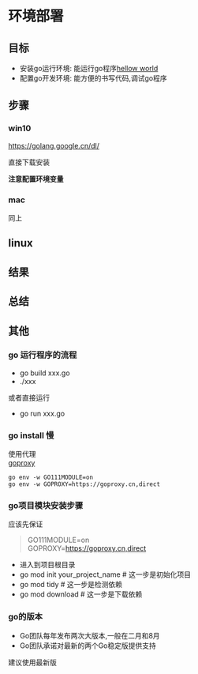 # 环境部署

## 目标

- 安装go运行环境: 能运行go程序[hellow world](../HelloWorld/README.md)
- 配置go开发环境: 能方便的书写代码,调试go程序

## 步骤

### win10
https://golang.google.cn/dl/

直接下载安装

**注意配置环境变量**


### mac

同上

## linux

## 结果

## 总结

## 其他

### go 运行程序的流程
- go build xxx.go
- ./xxx

或者直接运行
- go run xxx.go

### go install 慢
使用代理  
[goproxy](https://github.com/goproxy/goproxy.cn/blob/master/README.zh-CN.md)
```shell
go env -w GO111MODULE=on
go env -w GOPROXY=https://goproxy.cn,direct
```


### go项目模块安装步骤
应该先保证
>GO111MODULE=on  
 GOPROXY=https://goproxy.cn,direct


- 进入到项目根目录
- go mod init your_project_name         # 这一步是初始化项目
- go mod tidy                           # 这一步是检测依赖
- go mod download                       # 这一步是下载依赖 

### go的版本
- Go团队每年发布两次大版本,一般在二月和8月
- Go团队承诺对最新的两个Go稳定版提供支持

建议使用最新版